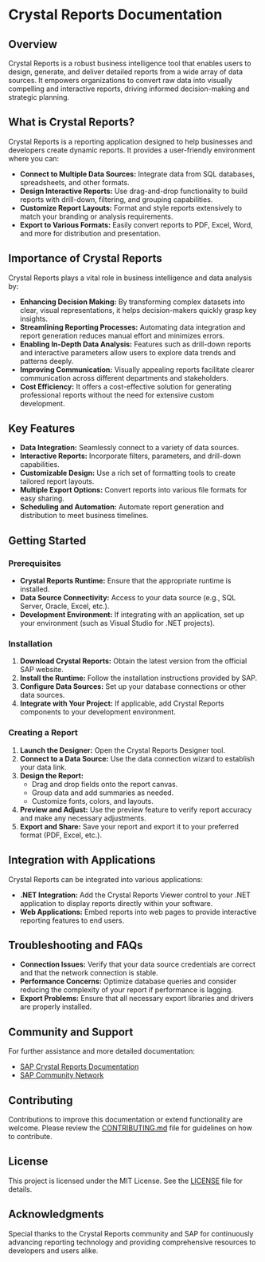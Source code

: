# Crystal Reports Documentation

## Overview
Crystal Reports is a robust business intelligence tool that enables users to design, generate, and deliver detailed reports from a wide array of data sources. It empowers organizations to convert raw data into visually compelling and interactive reports, driving informed decision-making and strategic planning.

## What is Crystal Reports?
Crystal Reports is a reporting application designed to help businesses and developers create dynamic reports. It provides a user-friendly environment where you can:
- **Connect to Multiple Data Sources:** Integrate data from SQL databases, spreadsheets, and other formats.
- **Design Interactive Reports:** Use drag-and-drop functionality to build reports with drill-down, filtering, and grouping capabilities.
- **Customize Report Layouts:** Format and style reports extensively to match your branding or analysis requirements.
- **Export to Various Formats:** Easily convert reports to PDF, Excel, Word, and more for distribution and presentation.

## Importance of Crystal Reports
Crystal Reports plays a vital role in business intelligence and data analysis by:
- **Enhancing Decision Making:** By transforming complex datasets into clear, visual representations, it helps decision-makers quickly grasp key insights.
- **Streamlining Reporting Processes:** Automating data integration and report generation reduces manual effort and minimizes errors.
- **Enabling In-Depth Data Analysis:** Features such as drill-down reports and interactive parameters allow users to explore data trends and patterns deeply.
- **Improving Communication:** Visually appealing reports facilitate clearer communication across different departments and stakeholders.
- **Cost Efficiency:** It offers a cost-effective solution for generating professional reports without the need for extensive custom development.

## Key Features
- **Data Integration:** Seamlessly connect to a variety of data sources.
- **Interactive Reports:** Incorporate filters, parameters, and drill-down capabilities.
- **Customizable Design:** Use a rich set of formatting tools to create tailored report layouts.
- **Multiple Export Options:** Convert reports into various file formats for easy sharing.
- **Scheduling and Automation:** Automate report generation and distribution to meet business timelines.

## Getting Started

### Prerequisites
- **Crystal Reports Runtime:** Ensure that the appropriate runtime is installed.
- **Data Source Connectivity:** Access to your data source (e.g., SQL Server, Oracle, Excel, etc.).
- **Development Environment:** If integrating with an application, set up your environment (such as Visual Studio for .NET projects).

### Installation
1. **Download Crystal Reports:** Obtain the latest version from the official SAP website.
2. **Install the Runtime:** Follow the installation instructions provided by SAP.
3. **Configure Data Sources:** Set up your database connections or other data sources.
4. **Integrate with Your Project:** If applicable, add Crystal Reports components to your development environment.

### Creating a Report
1. **Launch the Designer:** Open the Crystal Reports Designer tool.
2. **Connect to a Data Source:** Use the data connection wizard to establish your data link.
3. **Design the Report:**
   - Drag and drop fields onto the report canvas.
   - Group data and add summaries as needed.
   - Customize fonts, colors, and layouts.
4. **Preview and Adjust:** Use the preview feature to verify report accuracy and make any necessary adjustments.
5. **Export and Share:** Save your report and export it to your preferred format (PDF, Excel, etc.).

## Integration with Applications
Crystal Reports can be integrated into various applications:
- **.NET Integration:** Add the Crystal Reports Viewer control to your .NET application to display reports directly within your software.
- **Web Applications:** Embed reports into web pages to provide interactive reporting features to end users.

## Troubleshooting and FAQs
- **Connection Issues:** Verify that your data source credentials are correct and that the network connection is stable.
- **Performance Concerns:** Optimize database queries and consider reducing the complexity of your report if performance is lagging.
- **Export Problems:** Ensure that all necessary export libraries and drivers are properly installed.

## Community and Support
For further assistance and more detailed documentation:
- [SAP Crystal Reports Documentation](https://help.sap.com/viewer/product/CRYSTAL_REPORTS/)
- [SAP Community Network](https://community.sap.com/topics/crystal-reports)

## Contributing
Contributions to improve this documentation or extend functionality are welcome. Please review the [CONTRIBUTING.md](CONTRIBUTING.md) file for guidelines on how to contribute.

## License
This project is licensed under the MIT License. See the [LICENSE](LICENSE) file for details.

## Acknowledgments
Special thanks to the Crystal Reports community and SAP for continuously advancing reporting technology and providing comprehensive resources to developers and users alike.

